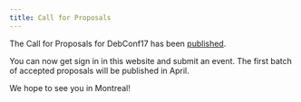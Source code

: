 ```yaml
---
title: Call for Proposals
---
```


The Call for Proposals for DebConf17 has been [published][].

[published]: /cfp/

You can now get sign in in this website and submit an event. The first
batch of accepted proposals will be published in April.

We hope to see you in Montreal!
